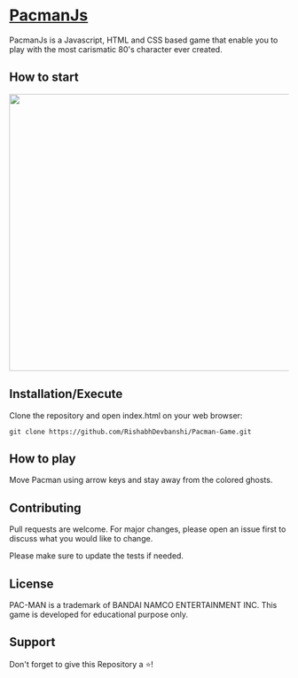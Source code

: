 # [PacmanJs](https://rishabhdevbanshi.github.io/Pacman-Game/)

PacmanJs is a Javascript, HTML and CSS based game that enable you to play with the most carismatic 80's character ever created.


## How to start
<img src="https://github.com/AyushRajSharma/Pacman-Game/blob/master/PacmanImage.PNG" width="600" height="500">

## Installation/Execute

Clone the repository and open index.html on your web browser:

```
git clone https://github.com/RishabhDevbanshi/Pacman-Game.git
```

## How to play

Move Pacman using arrow keys and stay away from the colored ghosts.

## Contributing

Pull requests are welcome. For major changes, please open an issue first to discuss what you would like to change.

Please make sure to update the tests if needed.

## License

PAC-MAN is a trademark of BANDAI NAMCO ENTERTAINMENT INC.
This game is developed for educational purpose only.

## Support
 Don't forget to give this Repository a :star:! 
